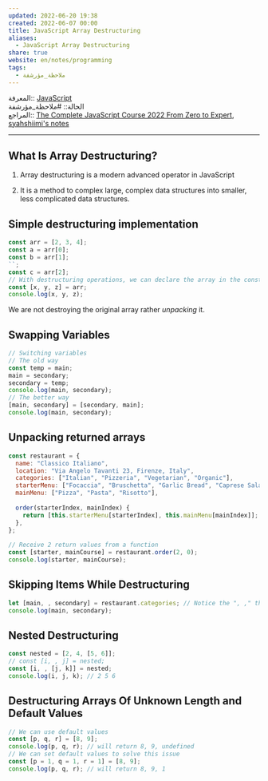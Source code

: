 ```yaml
---  
updated: 2022-06-20 19:38  
created: 2022-06-07 00:00  
title: JavaScript Array Destructuring  
aliases:  
  - JavaScript Array Destructuring  
share: true  
website: en/notes/programming  
tags:  
  - ملاحظة_مؤرشفة  
---  
```

  
  
المعرفة:: [JavaScript](JavaScript)  
الحالة:: #ملاحظة_مؤرشفة  
المراجع:: [The Complete JavaScript Course 2022 From Zero to Expert](The%20Complete%20JavaScript%20Course%202022%20From%20Zero%20to%20Expert), [syahshiimi's notes](https://github.com/syahshiimi/second-brain/blob/a6bbf926dc6a391717c005c47e7f5b6a5e9327d9/05%20Learning/00%20JavaScript/202107122049%20Array%20Destructuring.md)  
  
---  
  
## What Is Array Destructuring?  
  
1. Array destructuring is a modern advanced operator in JavaScript  
  
2. It is a method to complex large, complex data structures into smaller, less complicated data structures.  
  
## Simple destructuring implementation  
  
```js  
const arr = [2, 3, 4];  
const a = arr[0];  
const b = arr[1];  
``;  
const c = arr[2];  
// With destructuring operations, we can declare the array in the const variable instead  
const [x, y, z] = arr;  
console.log(x, y, z);  
```  
  
We are not destroying the original array rather _unpacking_ it.  
  
## Swapping Variables  
  
```js  
// Switching variables  
// The old way  
const temp = main;  
main = secondary;  
secondary = temp;  
console.log(main, secondary);  
// The better way  
[main, secondary] = [secondary, main];  
console.log(main, secondary);  
```  
  
## Unpacking returned arrays  
  
```js  
const restaurant = {  
  name: "Classico Italiano",  
  location: "Via Angelo Tavanti 23, Firenze, Italy",  
  categories: ["Italian", "Pizzeria", "Vegetarian", "Organic"],  
  starterMenu: ["Focaccia", "Bruschetta", "Garlic Bread", "Caprese Salad"],  
  mainMenu: ["Pizza", "Pasta", "Risotto"],  
  
  order(starterIndex, mainIndex) {  
    return [this.starterMenu[starterIndex], this.mainMenu[mainIndex]];  
  },  
};  
  
// Receive 2 return values from a function  
const [starter, mainCourse] = restaurant.order(2, 0);  
console.log(starter, mainCourse);  
```  
  
## Skipping Items While Destructuring  
  
```js  
let [main, , secondary] = restaurant.categories; // Notice the ", ," that will skip the second item  
console.log(main, secondary);  
```  
  
## Nested Destructuring  
  
```js  
const nested = [2, 4, [5, 6]];  
// const [i, , j] = nested;  
const [i, , [j, k]] = nested;  
console.log(i, j, k); // 2 5 6  
```  
  
## Destructuring Arrays Of Unknown Length and Default Values  
  
```js  
// We can use default values  
const [p, q, r] = [8, 9];  
console.log(p, q, r); // will return 8, 9, undefined  
// We can set default values to solve this issue  
const [p = 1, q = 1, r = 1] = [8, 9];  
console.log(p, q, r); // will return 8, 9, 1  
```  
